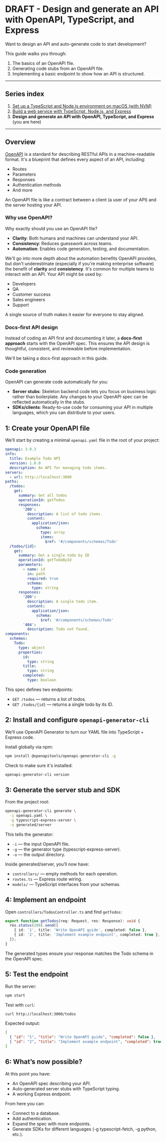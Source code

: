 # DRAFT - Design and generate an API with OpenAPI, TypeScript, and Express

Want to design an API and auto-generate code to start development?

This guide walks you through:

1. The basics of an OpenAPI file.
2. Generating code stubs from an OpenAPI file.
3. Implementing a basic endpoint to show how an API is structured.

---

## Series index

1. [Set up a TypeScript and Node.js environment on macOS (with NVM)](01-setup-typescript-node-macos.md)
2. [Build a web service with TypeScript, Node.js, and Express](02-build-web-service-typescript-node-express.md)
3. **Design and generate an API with OpenAPI, TypeScript, and Express** (you are here)

---

## Overview

[OpenAPI](https://www.openapis.org) is a standard for describing RESTful APIs in a machine-readable format. It's a blueprint that defines every aspect of an API, including:

- Routes
- Parameters
- Responses
- Authentication methods
- And more

An OpenAPI file is like a contract between a client (a user of your API) and the server hosting your API.

### Why use OpenAPI?

Why exactly should you use an OpenAPI file?

- **Clarity**: Both humans and machines can understand your API.
- **Consistency**: Reduces guesswork across teams.
- **Automation**: Enables code generation, testing, and documentation.

We'll go into more depth about the automation benefits OpenAPI provides, but don't underestimate (especially if you're making enterprise software) the benefit of **clarity** and **consistency**. It's common for multiple teams to interact with an API. Your API might be used by:

- Developers
- QA
- Customer success
- Sales engineers
- Support

A single source of truth makes it easier for everyone to stay aligned.

### Docs-first API design

Instead of coding an API first and documenting it later, a **docs-first approach** starts with the OpenAPI spec. This ensures the API design is thoughtful, consistent, and reviewable before implementation.

We'll be taking a docs-first approach in this guide.

### Code generation

OpenAPI can generate code automatically for you:

- **Server stubs**: Skeleton backend code lets you focus on business logic rather than boilerplate. Any changes to your OpenAPI spec can be reflected automatically in the stubs.
- **SDKs/clients**: Ready-to-use code for consuming your API in multiple languages, which you can distribute to your users.

## 1: Create your OpenAPI file

We’ll start by creating a minimal `openapi.yaml` file in the root of your project:

```yaml
openapi: 3.0.3
info:
  title: Example Todo API
  version: 1.0.0
  description: An API for managing todo items.
servers:
  - url: http://localhost:3000
paths:
  /todos:
    get:
      summary: Get all todos
      operationId: getTodos
      responses:
        '200':
          description: A list of todo items.
          content:
            application/json:
              schema:
                type: array
                items:
                  $ref: '#/components/schemas/Todo'
  /todos/{id}:
    get:
      summary: Get a single todo by ID
      operationId: getTodoById
      parameters:
        - name: id
          in: path
          required: true
          schema:
            type: string
      responses:
        '200':
          description: A single todo item.
          content:
            application/json:
              schema:
                $ref: '#/components/schemas/Todo'
        '404':
          description: Todo not found.
components:
  schemas:
    Todo:
      type: object
      properties:
        id:
          type: string
        title:
          type: string
        completed:
          type: boolean
```

This spec defines two endpoints:

- `GET /todos` — returns a list of todos.
- `GET /todos/{id}` — returns a single todo by its ID.

## 2: Install and configure `openapi-generator-cli`

We’ll use OpenAPI Generator to turn our YAML file into TypeScript + Express code.

Install globally via npm:

```sh
npm install @openapitools/openapi-generator-cli -g
```

Check to make sure it's installed:

```sh
openapi-generator-cli version
```

## 3: Generate the server stub and SDK

From the project root:

```sh
openapi-generator-cli generate \
  -i openapi.yaml \
  -g typescript-express-server \
  -o generated/server
```

This tells the generator:

- `-i` — the input OpenAPI file.
- `-g` — the generator type (typescript-express-server).
- `-o` — the output directory.

Inside generated/server, you’ll now have:

- `controllers/` — empty methods for each operation.
- `routes.ts` — Express route wiring.
- `models/` — TypeScript interfaces from your schemas.

## 4: Implement an endpoint

Open `controllers/TodosController.ts` and find `getTodos`:

```ts
export function getTodos(req: Request, res: Response): void {
  res.status(200).send([
    { id: '1', title: 'Write OpenAPI guide', completed: false },
    { id: '2', title: 'Implement example endpoint', completed: true },
  ]);
}
```

The generated types ensure your response matches the Todo schema in the OpenAPI spec.

## 5: Test the endpoint

Run the server:

```sh
npm start
```

Test with `curl`:

```sh
curl http://localhost:3000/todos
```

Expected output:

```json
[
  { "id": "1", "title": "Write OpenAPI guide", "completed": false },
  { "id": "2", "title": "Implement example endpoint", "completed": true }
]
```

## 6: What’s now possible?

At this point you have:

- An OpenAPI spec describing your API.
- Auto-generated server stubs with TypeScript typing.
- A working Express endpoint.

From here you can:

- Connect to a database.
- Add authentication.
- Expand the spec with more endpoints.
- Generate SDKs for different languages (-g typescript-fetch, -g python, etc.).
